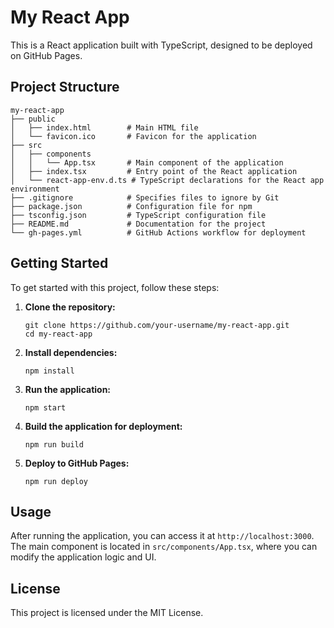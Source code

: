 # My React App

This is a React application built with TypeScript, designed to be deployed on GitHub Pages.

## Project Structure

```
my-react-app
├── public
│   ├── index.html        # Main HTML file
│   └── favicon.ico       # Favicon for the application
├── src
│   ├── components
│   │   └── App.tsx       # Main component of the application
│   ├── index.tsx         # Entry point of the React application
│   └── react-app-env.d.ts # TypeScript declarations for the React app environment
├── .gitignore            # Specifies files to ignore by Git
├── package.json          # Configuration file for npm
├── tsconfig.json         # TypeScript configuration file
├── README.md             # Documentation for the project
└── gh-pages.yml          # GitHub Actions workflow for deployment
```

## Getting Started

To get started with this project, follow these steps:

1. **Clone the repository:**
   ```
   git clone https://github.com/your-username/my-react-app.git
   cd my-react-app
   ```

2. **Install dependencies:**
   ```
   npm install
   ```

3. **Run the application:**
   ```
   npm start
   ```

4. **Build the application for deployment:**
   ```
   npm run build
   ```

5. **Deploy to GitHub Pages:**
   ```
   npm run deploy
   ```

## Usage

After running the application, you can access it at `http://localhost:3000`. The main component is located in `src/components/App.tsx`, where you can modify the application logic and UI.

## License

This project is licensed under the MIT License.